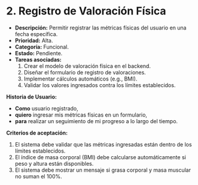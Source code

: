 # **2. Registro de Valoración Física**

- **Descripción:** Permitir registrar las métricas físicas del usuario en una fecha específica.
- **Prioridad:** Alta.
- **Categoría:** Funcional.
- **Estado:** Pendiente.
- **Tareas asociadas:**
  1. Crear el modelo de valoración física en el backend.
  2. Diseñar el formulario de registro de valoraciones.
  3. Implementar cálculos automáticos (e.g., BMI).
  4. Validar los valores ingresados contra los límites establecidos.

**Historia de Usuario:**

- **Como** usuario registrado, 
- **quiero** ingresar mis métricas físicas en un formulario, 
- **para** realizar un seguimiento de mi progreso a lo largo del tiempo.

**Criterios de aceptación:**

1. El sistema debe validar que las métricas ingresadas están dentro de los límites establecidos.
2. El índice de masa corporal (BMI) debe calcularse automáticamente si peso y altura están disponibles.
3. El sistema debe mostrar un mensaje si grasa corporal y masa muscular no suman el 100%.

